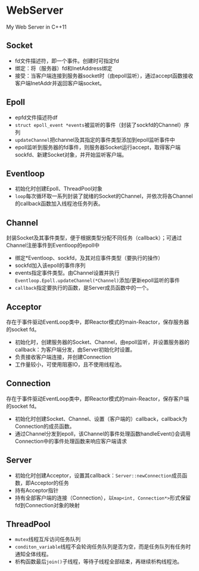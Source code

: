 # WebServer
My Web Server in C++11

## Socket
- fd文件描述符，即一个事件。创建时可指定fd
- 绑定：将（服务器）fd和InetAddress绑定
- 接受：当客户端连接到服务器socket时（由epoll监听），通过accept函数接收客户端InetAddr并返回客户端socket。

## Epoll
- epfd文件描述符df
- `struct epoll_event *events`被监听的事件（封装了sockfd的Channel）序列
- `updateChannel`把channel及其指定的事件类型添加到epoll监听事件中
- epoll监听到服务器的fd事件，则服务器Socket运行accept，取得客户端sockfd、新建Socket对象，并开始监听客户端。

## Eventloop
- 初始化时创建Epoll、ThreadPool对象
- `loop`每次循环取一系列封装了就绪的Socket的Channel，并依次将各Channel的callback函数加入线程池任务列表。

## Channel
封装Socket及其事件类型，便于根据类型分配不同任务（callback）；可通过Channel注册事件到Eventloop的epoll中
- 绑定*Eventloop、sockfd，及其对应事件类型（要执行的操作）
- sockfd加入该epoll的事件序列
- events指定事件类型。由Channel设置并执行`Eventloop.Epoll.updateChannel(*Channel)`添加/更新epoll监听的事件
- `callback`指定要执行的函数，是Server成员函数中的一个。

## Acceptor
存在于事件驱动EventLoop类中，即Reactor模式的main-Reactor，保存服务器的socket fd。
- 初始化时，创建服务器的Socket、Channel，由epoll监听，并设置服务器的callback：为客户端分发，由Server初始化时设置。
- 负责接收客户端连接，并创建Connection
- 工作量较小，可使用阻塞IO，且不使用线程池。

## Connection
存在于事件驱动EventLoop类中，即Reactor模式的main-Reactor，保存客户端的socket fd。
- 初始化时创建Socket、Channel、设置（客户端的）callback，callback为Connection的成员函数。
- 通过Channel分发到epoll，该Channel的事件处理函数handleEvent()会调用Connection中的事件处理函数来响应客户端请求

## Server
- 初始化时创建Acceptor，设置其callback：`Server::newConnection`成员函数，即Acceptor的任务
- 持有Acceptor指针
- 持有全部客户端的连接（Connection），以`map<int, Connection*>`形式保留fd到Connection对象的映射

## ThreadPool
- `mutex`线程互斥访问任务队列
- `conditon_variable`线程不会轮询任务队列是否为空，而是任务队列有任务时通知全体线程。
- 析构函数最后`join()`子线程，等待子线程全部结束，再继续析构线程池。
